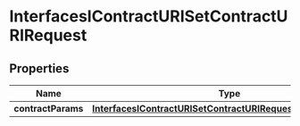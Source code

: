 

# InterfacesIContractURISetContractURIRequest

## Properties

Name | Type | Description | Notes
------------ | ------------- | ------------- | -------------
**contractParams** | [**InterfacesIContractURISetContractURIRequestContractParams**](InterfacesIContractURISetContractURIRequestContractParams.md) |  | 




